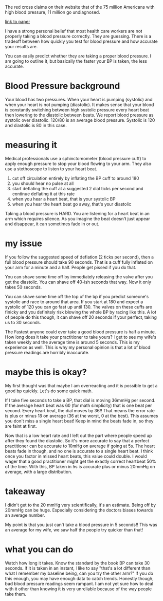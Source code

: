 The red cross claims on their website that of the 75 million Americans with high blood pressure, 11 million go undiagnosed.

[link to paper](https://jamanetwork.com/journals/jama/article-abstract/1935131)

I have a strong personal belief that most health care workers are not properly taking a blood pressure correctly. They are guessing. There is a tradeoff between how quickly you test for blood pressure and how accurate your results are.

You can easily predict whether they are taking a proper blood pressure. I am going to outline it, but basically the faster your BP is taken, the less accurate.

# Blood Pressure background
Your blood has two pressures. When your heart is pumping (systolic) and when your heart is not pumping (diastolic). It makes sense that your blood is constantly switching between high systolic pressure every heart beat then lowering to the diastolic between beats. We report blood pressure as systolic over diastolic. 120/80 is an average blood pressure. Systolic is 120 and diastolic is 80 in this case.

# measuring it
Medical professionals use a sphinctomometer (blood pressure cuff) to apply enough pressure to stop your blood flowing to your arm. They also use a stethoscope to listen to your heart beat. 
1) cut off circulation entirely by inflating the BP cuff to around 180
2) you should hear no pulse at all
3) start deflating the cuff at a suggested 2 dial ticks per second and continue deflating it at this rate
4) when you hear a heart beat, that is your systolic BP
5) when you hear the heart beat go away, that's your diastolic

Taking a blood pressure is HARD. You are listening for a heart beat in an arm which requires silence.  As you imagine the beat doesn't just appear and disappear, it can sometimes fade in or out. 

# my issue
If you follow the suggested speed of deflation (2 ticks per second), then a full blood pressure should take 90 seconds. That is a cuff fully inflated on your arm for a minute and a half. People get pissed if you do that. 

You can shave some time off by immediately releasing the valve after you get the diastolic. You can shave off 40-ish seconds that way. Now it only takes 50 seconds. 

You can shave some time off the top of the bp if you predict someone's systolic and race to around that area. If you start at 180 and expect a systolic of 120 you can go fast up until 130. The valves on these cuffs are finicky and you definitely risk blowing the whole BP by racing like this. A lot of people do this though, it can shave off 20 seconds if your perfect, taking us to 30 seconds.

The Fastest anyone could ever take a good blood pressure is half a minute. How long does it take your practitioner to take yours? I get to see my wife's taken weekly and the average time is around 5 seconds. This is my experience as well. This is why my personal opinion is that a lot of blood pressure readings are horribly inaccurate.

# maybe this is okay?
My first thought was that maybe I am overreacting and it is possible to get a good bp quickly. Let's do some quick math.

If I take five seconds to take a BP, that dial is moving 36mmHg per second. If the average heart beat was 60 (for math simplicity) that is one beat per second. Every heart beat, the dial moves by 36!! That means the error rate is plus or minus 18 on average (36 at the worst, 0 at the best). This assumes you don't miss a single heart beat! Keep in mind the beats fade in, so they are faint at first. 

Now that is a low heart rate and I left out the part where people speed up after they found the diastolic. So it's more accurate to say that a perfect practitioner can be accurate to 10mHg on average if going at 5s. The heart beats fade in though, and no one is accurate to a single heart beat. I think once you factor in missed heart beats, this value could double. I would wager that a good practitioner might get the exactly correct heartbeat 50% of the time. With this, BP taken in 5s is accurate plus or minus 20mmHg on average, with a large distribution. 

# takeaway
I didn't get to the 20 mmHg very scientifically, it's an estimate. Being off by 20mmHg can be huge. Especially considering the doctors biases towards an average number.

My point is that you just can't take a blood pressure in 5 seconds!! This was an average for my wife, we saw half the people try quicker than that! 

# what you can do
Watch how long it takes. Know the standard by the book BP can take 30 seconds. If it is taken in an instant, I like to say "that's a lot different than what I remember my baseline being, can you try the other arm?" 
If you do this enough, you may have enough data to catch trends.
Honestly though, bad blood pressure readings seem rampant. I am not yet sure how to deal with it other than knowing it is very unreliable because of the way people take them.